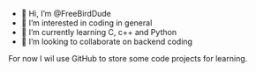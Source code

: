 - 👋 Hi, I’m @FreeBirdDude
- 👀 I’m interested in coding in general
- 🌱 I’m currently learning C, c++ and Python
- 💞️ I’m looking to collaborate on backend coding

For now I wil use GitHub to store some code projects for learning. 

<!---
FreeBirdDude/FreeBirdDude is a ✨ special ✨ repository because its `README.md` (this file) appears on your GitHub profile.
You can click the Preview link to take a look at your changes.
--->
